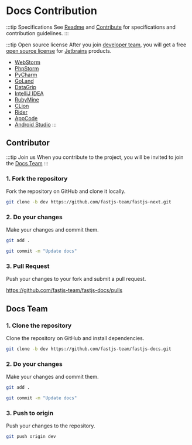 # Docs Contribution

:::tip Specifications
See [Readme](https://github.com/fastjs-team/fastjs-next/blob/main/README.md) and [Contribute](https://github.com/fastjs-team/fastjs-next/blob/main/CONTRIBUTE.md) for specifications and contribution guidelines.
:::

:::tip Open source license
After you join [developer team](https://github.com/orgs/fastjs-team/teams), you will get a free [open source license](https://www.jetbrains.com/community/opensource/ ) for [Jetbrains](https://www.jetbrains.com/) products.
- [WebStorm](https://www.jetbrains.com/webstorm/)
- [PhpStorm](https://www.jetbrains.com/phpstorm/)
- [PyCharm](https://www.jetbrains.com/pycharm/)
- [GoLand](https://www.jetbrains.com/go/)
- [DataGrip](https://www.jetbrains.com/datagrip/)
- [IntelliJ IDEA](https://www.jetbrains.com/idea/)
- [RubyMine](https://www.jetbrains.com/ruby/)
- [CLion](https://www.jetbrains.com/clion/)
- [Rider](https://www.jetbrains.com/rider/)
- [AppCode](https://www.jetbrains.com/objc/)
- [Android Studio](https://developer.android.com/studio)
:::

## Contributor

:::tip Join us
When you contribute to the project, you will be invited to join the [Docs Team](https://github.com/orgs/fastjs-team/teams)
:::

### 1. Fork the repository

Fork the repository on GitHub and clone it locally.

```bash
git clone -b dev https://github.com/fastjs-team/fastjs-next.git
```

### 2. Do your changes

Make your changes and commit them.

```bash
git add .
```

```bash
git commit -m "Update docs"
```

### 3. Pull Request

Push your changes to your fork and submit a pull request.

https://github.com/fastjs-team/fastjs-docs/pulls

## Docs Team

### 1. Clone the repository

Clone the repository on GitHub and install dependencies.

```bash
git clone -b dev https://github.com/fastjs-team/fastjs-docs.git
```

### 2. Do your changes

Make your changes and commit them.

```bash
git add .
```

```bash
git commit -m "Update docs"
```

### 3. Push to origin

Push your changes to the repository.

```bash
git push origin dev
```